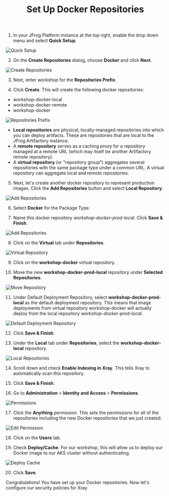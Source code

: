 ﻿---
title: "Set Up Docker Repositories"
chapter: false
weight: 423
pre: "<b>4.2.3 </b>"
---
   
1. In your JFrog Platform instance at the top right, enable the drop down menu and select **Quick Setup**.

![Quick Setup](/images/quick-setup.png)

2. On the **Create Repositories** dialog, choose **Docker** and click **Next**.

![Create Repositories](/images/create-repositories.png)

3. Next, enter _workshop_ for the **Repositories Prefix**. 
   
4. Click **Create**. This will create the following docker repositories:

- workshop-docker-local
- workshop-docker-remote
- workshop-docker

![Repositories Prefix](/images/repositories-prefix.png)

- **Local repositories** are physical, locally-managed repositories into which you can deploy artifacts. These are repositories that are local to the JFrog Artifactory instance.
- A **remote repository** serves as a caching proxy for a repository managed at a remote URL (which may itself be another Artifactory remote repository). 
- A **virtual repository** (or "repository group") aggregates several repositories with the same package type under a common URL. A virtual repository can aggregate local and remote repositories.

5. Next, let's create another docker repository to represent production images. Click the **Add Repositories** button and select **Local Repository**.

![Add Repositories](/images/add-repositories.png)

6. Select **Docker** for the Package Type.

7. Name this docker repository _workshop-docker-prod-local_. Click **Save & Finish**.

![Add Repositories](/images/new-local-repository.png)

8. Click on the **Virtual** tab under **Repositories**.

![Virtual Repository](/images/virtual-repository.png)

9. Click on the **workshop-docker** virtual repository.

10. Move the new **workshop-docker-prod-local** repository under **Selected Repositories**.

![Move Repository](/images/move-repository.png)

11. Under Default Deployment Repository, select **workshop-docker-prod-local** as the default deployment repository. This means that image deployments from virtual repository workshop-docker will actually deploy from the local repository _workshop-docker-prod-local_.

![Default Deployment Repository](/images/default-deployment-repository.png)

12. Click **Save & Finish**.

13. Under the **Local** tab under **Repositories**, select the **workshop-docker-local** repository.

![Local Repositories](/images/local-repositories.png)

14. Scroll down and check **Enable Indexing in Xray**. This tells Xray to automatically scan this repository.

15. Click **Save & Finish**.

16. Go to **Administration** > **Identity and Access** > **Permissions**.

![Permissions](/images/permissions.png)

17. Click the **Anything** permission. This sets the permissions for all of the repositories including the new Docker repositories that we just created.

![Edit Permission](/images/edit-permission.png)

18. Click on the **Users** tab.

19. Check **Deploy/Cache**. For our workshop, this will allow us to deploy our Docker image to our AKS cluster without authenticating.

![Deploy Cache](/images/deploy-cache.png)

20. Click **Save**.


Congratulations! You have set up your Docker repositories. Now let's configure our security policies for Xray.


